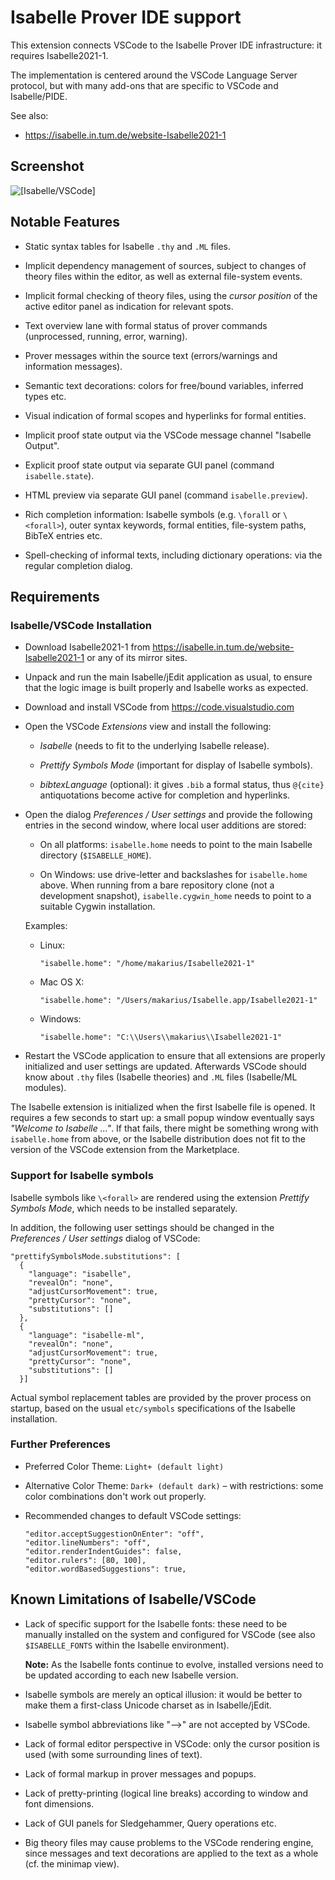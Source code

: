 # Isabelle Prover IDE support

This extension connects VSCode to the Isabelle Prover IDE infrastructure: it
requires Isabelle2021-1.

The implementation is centered around the VSCode Language Server protocol, but
with many add-ons that are specific to VSCode and Isabelle/PIDE.

See also:

  * <https://isabelle.in.tum.de/website-Isabelle2021-1>


## Screenshot

![[Isabelle/VSCode]](https://isabelle.in.tum.de/repos/isabelle/raw-file/b565a39627bb/src/Tools/VSCode/extension/isabelle_vscode.png)


## Notable Features

  * Static syntax tables for Isabelle `.thy` and `.ML` files.

  * Implicit dependency management of sources, subject to changes of theory
  files within the editor, as well as external file-system events.

  * Implicit formal checking of theory files, using the *cursor position* of the
  active editor panel as indication for relevant spots.

  * Text overview lane with formal status of prover commands (unprocessed,
  running, error, warning).

  * Prover messages within the source text (errors/warnings and information
  messages).

  * Semantic text decorations: colors for free/bound variables, inferred types
  etc.

  * Visual indication of formal scopes and hyperlinks for formal entities.

  * Implicit proof state output via the VSCode message channel "Isabelle
  Output".

  * Explicit proof state output via separate GUI panel (command
  `isabelle.state`).

  * HTML preview via separate GUI panel (command `isabelle.preview`).

  * Rich completion information: Isabelle symbols (e.g. `\forall` or
  `\<forall>`), outer syntax keywords, formal entities, file-system paths,
  BibTeX entries etc.

  * Spell-checking of informal texts, including dictionary operations: via the
  regular completion dialog.


## Requirements

### Isabelle/VSCode Installation

  * Download Isabelle2021-1 from <https://isabelle.in.tum.de/website-Isabelle2021-1>
  or any of its mirror sites.

  * Unpack and run the main Isabelle/jEdit application as usual, to ensure that
  the logic image is built properly and Isabelle works as expected.

  * Download and install VSCode from <https://code.visualstudio.com>

  * Open the VSCode *Extensions* view and install the following:

      + *Isabelle* (needs to fit to the underlying Isabelle release).

      + *Prettify Symbols Mode* (important for display of Isabelle symbols).

      + *bibtexLanguage* (optional): it gives `.bib` a formal status, thus
        `@{cite}` antiquotations become active for completion and hyperlinks.

  * Open the dialog *Preferences / User settings* and provide the following
    entries in the second window, where local user additions are stored:

      + On all platforms: `isabelle.home` needs to point to the main Isabelle
      directory (`$ISABELLE_HOME`).

      + On Windows: use drive-letter and backslashes for `isabelle.home` above.
      When running from a bare repository clone (not a development snapshot),
      `isabelle.cygwin_home` needs to point to a suitable Cygwin installation.

    Examples:

      + Linux:
        ```
        "isabelle.home": "/home/makarius/Isabelle2021-1"
        ```

      + Mac OS X:
        ```
        "isabelle.home": "/Users/makarius/Isabelle.app/Isabelle2021-1"
        ```

      + Windows:
        ```
        "isabelle.home": "C:\\Users\\makarius\\Isabelle2021-1"
        ```

  * Restart the VSCode application to ensure that all extensions are properly
  initialized and user settings are updated. Afterwards VSCode should know about
  `.thy` files (Isabelle theories) and `.ML` files (Isabelle/ML modules).

  The Isabelle extension is initialized when the first Isabelle file is opened.
  It requires a few seconds to start up: a small popup window eventually says
  *"Welcome to Isabelle ..."*. If that fails, there might be something wrong
  with `isabelle.home` from above, or the Isabelle distribution does not fit to
  the version of the VSCode extension from the Marketplace.


### Support for Isabelle symbols

Isabelle symbols like `\<forall>` are rendered using the extension *Prettify
Symbols Mode*, which needs to be installed separately.

In addition, the following user settings should be changed in the *Preferences /
User settings* dialog of VSCode:

```
"prettifySymbolsMode.substitutions": [
  {
    "language": "isabelle",
    "revealOn": "none",
    "adjustCursorMovement": true,
    "prettyCursor": "none",
    "substitutions": []
  },
  {
    "language": "isabelle-ml",
    "revealOn": "none",
    "adjustCursorMovement": true,
    "prettyCursor": "none",
    "substitutions": []
  }]
```

Actual symbol replacement tables are provided by the prover process on startup,
based on the usual `etc/symbols` specifications of the Isabelle installation.


### Further Preferences

  * Preferred Color Theme: `Light+ (default light)`

  * Alternative Color Theme: `Dark+ (default dark)` – with restrictions: some
  color combinations don't work out properly.

  * Recommended changes to default VSCode settings:

    ```
    "editor.acceptSuggestionOnEnter": "off",
    "editor.lineNumbers": "off",
    "editor.renderIndentGuides": false,
    "editor.rulers": [80, 100],
    "editor.wordBasedSuggestions": true,
    ```

## Known Limitations of Isabelle/VSCode

  * Lack of specific support for the Isabelle fonts: these need to be
  manually installed on the system and configured for VSCode (see also
  `$ISABELLE_FONTS` within the Isabelle environment).

    **Note:** As the Isabelle fonts continue to evolve, installed versions need
    to be updated according to each new Isabelle version.

  * Isabelle symbols are merely an optical illusion: it would be better to make
    them a first-class Unicode charset as in Isabelle/jEdit.

  * Isabelle symbol abbreviations like "-->" are not accepted by VSCode.

  * Lack of formal editor perspective in VSCode: only the cursor position is
  used (with some surrounding lines of text).

  * Lack of formal markup in prover messages and popups.

  * Lack of pretty-printing (logical line breaks) according to window and font
  dimensions.

  * Lack of GUI panels for Sledgehammer, Query operations etc.

  * Big theory files may cause problems to the VSCode rendering engine, since
  messages and text decorations are applied to the text as a whole (cf. the
  minimap view).
